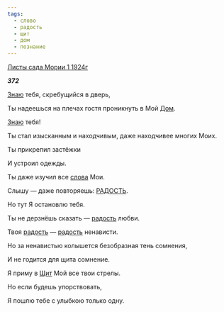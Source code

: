 ```yaml
---
tags:
  - слово
  - радость
  - щит
  - дом
  - познание
---
```

[Листы сада Мории 1 1924г](https://127.0.0.1:4002/agni/1924)

___372___

[Знаю](../../../tags/#познание) тебя, скребущийся в дверь,   

Ты надеешься на плечах гостя проникнуть в Мой [Дом](../../../tags/#дом).   

[Знаю](../../../tags/#познание) тебя!   

Ты стал изысканным и находчивым, даже находчивее многих Моих.   

Ты прикрепил застёжки   

И устроил одежды.   

Ты даже изучил все [слова](../../../tags/#слово) Мои.   

Слышу — даже повторяешь: [РАДОСТЬ](../../../tags/#[радость](../../../tags/#радость)).   

Но тут Я остановлю тебя.   

Ты не дерзнёшь сказать — [радость](../../../tags/#радость) любви.   

Твоя [радость](../../../tags/#радость) — [радость](../../../tags/#радость) ненависти.   

Но за ненавистью колышется безобразная тень сомнения,   

И не годится для щита сомнение.   

Я приму в [Щит](../../../tags/#щит) Мой все твои стрелы.   

Но если будешь упорствовать,   

Я пошлю тебе с улыбкою только одну.   

